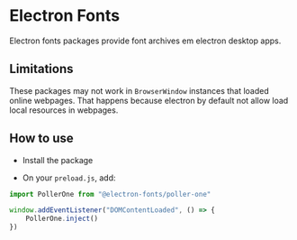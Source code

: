 # Electron Fonts

Electron fonts packages provide font archives em electron desktop apps.

## Limitations

These packages may not work in `BrowserWindow` instances that loaded online webpages. That happens because electron by default not allow load local resources in webpages.

## How to use

* Install the package

* On your `preload.js`, add:

```ts
import PollerOne from "@electron-fonts/poller-one"

window.addEventListener("DOMContentLoaded", () => {
    PollerOne.inject()
})
```